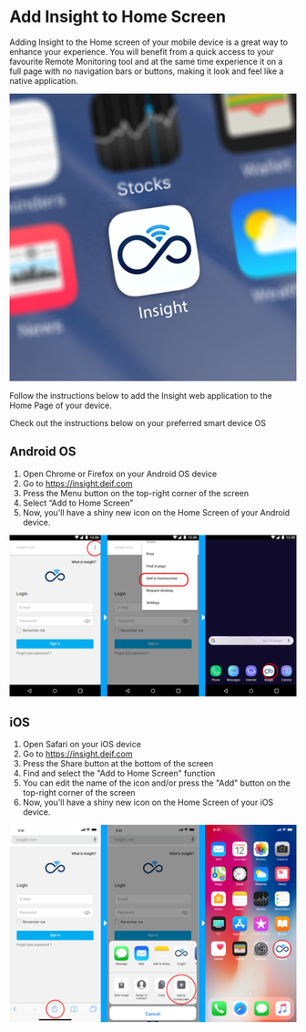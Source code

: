 # Add Insight to Home Screen

Adding Insight to the Home screen of your mobile device is a great way to enhance your experience. You will benefit from a quick access to your favourite Remote Monitoring tool and at the same time experience it on a full page with no navigation bars or buttons, making it look and feel like a native application.

![Insight webapp](../.gitbook/assets/image%20%281%29.png)

Follow the instructions below to add the Insight web application to the Home Page of your device.

Check out the instructions below on your preferred smart device OS

## **Android OS**

1. Open Chrome or Firefox on your Android OS device
2. Go to https://insight.deif.com
3. Press the Menu button on the top-right corner of the screen
4. Select “Add to Home Screen”
5. Now, you'll have a shiny new icon on the Home Screen of your Android device.

![Android OS procedure](../.gitbook/assets/image%20%282%29.png)

## **iOS**  <a id="ios"></a>

1. Open Safari on your iOS device
2. Go to https://insight.deif.com
3. Press the Share button at the bottom of the screen
4. Find and select the "Add to Home Screen" function
5. You can edit the name of the icon and/or press the "Add" button on the top-right corner of the screen
6. Now, you'll have a shiny new icon on the Home Screen of your iOS device.

![iOS procedure](../.gitbook/assets/image%20%283%29.png)



